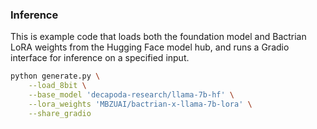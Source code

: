 

### Inference

This is example code that loads both the foundation model and Bactrian LoRA weights from the Hugging Face model hub, and runs a Gradio interface for inference on a specified input. 
```bash
python generate.py \
    --load_8bit \
    --base_model 'decapoda-research/llama-7b-hf' \
    --lora_weights 'MBZUAI/bactrian-x-llama-7b-lora' \
    --share_gradio 
```

